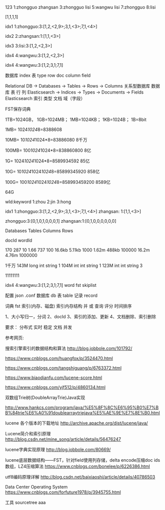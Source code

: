 123
1:zhongguo zhangsan
3:zhongguo  lisi
5:wangwu lisi
7:zhongguo
8:lisi

[1,1,1,1]

idx1 1:zhongguo:3:[1,2,<2,9>;3,1,<3>;7,1,<4>]

idx2 2:zhangsan:1:[1,1,<3>]

idx3 3:lisi:3:[1,2,<2,3>]

idx4 4:wangwu:3:[1,2,<2,3>]


idx4 4:wangwu:3:[1,2;3,1;7,1]

数据库         index
表             type
row            doc
column         field




Relational DB -> Databases -> Tables -> Rows -> Columns
关系型数据库       数据库             表              行                列
Elasticsearch -> Indices   -> Types  -> Documents -> Fields
Elasticsearch      索引               类型        文档                 域（字段）

FST保存词典  


1TB=1024GB，
1GB=1024MB；
1MB=1024KB；
1KB=1024B；
1B=8bit

1MB=              1024*1024*8=8388608

10MB=          10*1024*1024*8=83886080        8千万

100MB=        100*1024*1024*8=838860800       8亿

1G=          1024*1024*1024*8=8589934592      85亿

10G=      10*1024*1024*1024*8=85899345920     858亿

100G=    100*1024*1024*1024*8=858993459200    8589亿


64G

wId:keyword
1:zhou
2:jin
3:hong


idx1 1:zhongguo:3:[1,2,<2,9>;3,1,<3>;7,1,<4>]
zhangsan:       1:[1,1,<3>]

zhongguo:3:[0,1,0,1,0,0,0,1]
zhangsan:1:[0,1,0,0,0,0,0,0]


Databases
Tables
Columns
Rows


docId wordId 






170       287     10
1.66      737     100
16.6kb    5.11kb  1000
1.62m     488kb   100000
16.2m     4.76m   1000000


1千万
143M   long  int  string  1
104M   int   int  string  1
123M   int   int  string  3

11111111

idx4 4:wangwu:3:[1,2;3,1;7,1]
word   fst
skiplist

配置   json .conf
数据库 db
表 table
记录 record

词典 fst
索引(内存、磁盘)
索引内存结构
并 或 查询
评分 时间排序


1、大小写归一，分词
2、docId
3、索引的添加、更新
4、文档删除、索引删除





要求：
分布式
实时
稳定
文档
并发

参考网页:

搜索引擎索引的数据结构和算法
http://blog.jobbole.com/101792/

https://www.cnblogs.com/huangfox/p/3524470.html

https://www.cnblogs.com/tangshiguang/p/6763372.html

https://www.biaodianfu.com/lucene-score.html

https://www.cnblogs.com/yjf512/p/4860134.html

双数组Trie树(DoubleArrayTrie)Java实现

http://www.hankcs.com/program/java/%E5%8F%8C%E6%95%B0%E7%BB%84trie%E6%A0%91doublearraytriejava%E5%AE%9E%E7%8E%B0.html

lucene 各个版本的下载地址
http://archive.apache.org/dist/lucene/java/

Lucene简介和索引原理
http://blog.csdn.net/mine_song/article/details/56476247

lucene字典实现原理
http://blog.jobbole.com/80669/

lucene底层数据结构——FST，针对field使用列存储，delta encode压缩doc ids数组，LZ4压缩算法
https://www.cnblogs.com/bonelee/p/6226386.html

utf8编码原理详解
http://blog.csdn.net/baixiaoshi/article/details/40786503

Data Center Operating System
https://www.cnblogs.com/forfuture1978/p/3945755.html

工具 sourcetree
aaa
